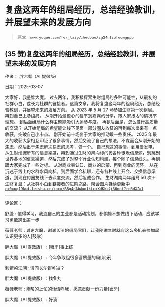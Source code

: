 # 复盘这两年的组局经历，总结经验教训，并展望未来的发展方向

> 原文：[`www.yuque.com/for_lazy/zhoubao/zg24n2zufoqmgppp`](https://www.yuque.com/for_lazy/zhoubao/zg24n2zufoqmgppp)

## (35 赞)复盘这两年的组局经历，总结经验教训，并展望未来的发展方向

作者： 胖大魔（AI 提效版）

日期：2025-03-07

大家好，我是胖大魔。
过去两年，我积极探索生财组局的多种可能性，从最初的社群小白，成长为社群的链接者。这篇文章，我将复盘这两年的组局经历，总结经验教训，并展望未来的发展方向。
从 2023 年 5 月 27 号参加生财第一次组局。再到自己上场组局。 从刚开始最担心的请不到嘉宾的分享，跟大家报名的情况不理想。
到后面组局什么样主题能吸引大家参与度。 再到后面是，怎么进行高质量的交流？
从开始组局的希望能让线下见面一部分圈友收获的再到每次出来有一点收获，突破自己小卡点。 刚开始前十场出于大家的推动跟一些责任。
2025 年最大的收获大家相互印证了很多事情，然后交流了自己的想法，不谋而合从刚开始的焦虑，然后出于焦虑解决焦虑的思考，做一个。
自己想做的事情，到用爱发电，从生财挖掘所有的信息渠道，再到通过生财的风向标的找各种银发信息源，到跳到世界各地的信息渠道，然后完成了对整个行业认知构建，每个圈子信息线头。再到跟大家完成了一些对标。
从对商业零认知、商业的启蒙，再到商业的闭环。
从在沉迷于线上的水群水风向标。到后面学会私聊，还有各种线上开会、交换信息渠道，到现在的圈友线下去深度交流，然后坦诚合作。 生财湖南两年组局 50
次＋生财复盘：从社群小白到链接者的进阶之路，聚会图片持续更新中 [`rx0xuq19kud.feishu.cn/docx/B8g4dAbAuo1kLcxXdKkcCj36nnf?reRdXZ=1`](https://rx0xuq19kud.feishu.cn/docx/B8g4dAbAuo1kLcxXdKkcCj36nnf?reRdXZ=1)

* * *

评论区：

舒蓬 : 值得学习，我连自己的主业都是活动策划，都偷懒不想做线下活动，应该学习勇敢跨出第一步

薇薇老师 : 谢谢大魔，谢谢长沙的组局官们，让我刚进生财就有这么多机会参加局认识更多的人[鼓掌]

胖大魔（AI 提效版） : [呲牙]事上练

胖大魔（AI 提效版） : 今年争取组很多高质量的局[呲牙]

刺猬的江湖 : 请问长沙群咋进？

胖大魔（AI 提效版） : 找鱼丸

薇薇老师 : 能帮的上忙的话请呼我，愿意贡献一份力量[呲牙]

胖大魔（AI 提效版） : 好滴
